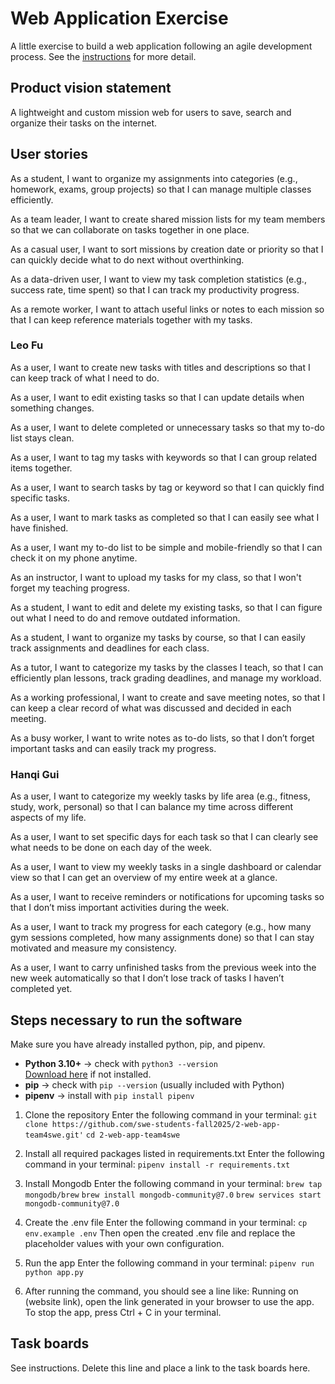 # Web Application Exercise

A little exercise to build a web application following an agile development process. See the [instructions](instructions.md) for more detail.

## Product vision statement

A lightweight and custom mission web for users to save, search and organize their tasks on the internet.

## User stories

As a student, I want to organize my assignments into categories (e.g., homework, exams, group projects) so that I can manage multiple classes efficiently.

As a team leader, I want to create shared mission lists for my team members so that we can collaborate on tasks together in one place.

As a casual user, I want to sort missions by creation date or priority so that I can quickly decide what to do next without overthinking.

As a data-driven user, I want to view my task completion statistics (e.g., success rate, time spent) so that I can track my productivity progress.

As a remote worker, I want to attach useful links or notes to each mission so that I can keep reference materials together with my tasks.

### Leo Fu

As a user, I want to create new tasks with titles and descriptions so that I can keep track of what I need to do.

As a user, I want to edit existing tasks so that I can update details when something changes.

As a user, I want to delete completed or unnecessary tasks so that my to-do list stays clean.

As a user, I want to tag my tasks with keywords so that I can group related items together.

As a user, I want to search tasks by tag or keyword so that I can quickly find specific tasks.

As a user, I want to mark tasks as completed so that I can easily see what I have finished.

As a user, I want my to-do list to be simple and mobile-friendly so that I can check it on my phone anytime.

As an instructor, I want to upload my tasks for my class, so that I won't forget my teaching progress.

As a student, I want to edit and delete my existing tasks, so that I can figure out what I need to do and remove outdated information.

As a student, I want to organize my tasks by course, so that I can easily track assignments and deadlines for each class.

As a tutor, I want to categorize my tasks by the classes I teach, so that I can efficiently plan lessons, track grading deadlines, and manage my workload.

As a working professional, I want to create and save meeting notes, so that I can keep a clear record of what was discussed and decided in each meeting.

As a busy worker, I want to write notes as to-do lists, so that I don’t forget important tasks and can easily track my progress.

### Hanqi Gui

As a user, I want to categorize my weekly tasks by life area (e.g., fitness, study, work, personal) so that I can balance my time across different aspects of my life.

As a user, I want to set specific days for each task so that I can clearly see what needs to be done on each day of the week.

As a user, I want to view my weekly tasks in a single dashboard or calendar view so that I can get an overview of my entire week at a glance.

As a user, I want to receive reminders or notifications for upcoming tasks so that I don’t miss important activities during the week.

As a user, I want to track my progress for each category (e.g., how many gym sessions completed, how many assignments done) so that I can stay motivated and measure my consistency.

As a user, I want to carry unfinished tasks from the previous week into the new week automatically so that I don’t lose track of tasks I haven’t completed yet.

## Steps necessary to run the software

Make sure you have already installed python, pip, and pipenv.
- **Python 3.10+** → check with `python3 --version`  
  [Download here](https://www.python.org/downloads/) if not installed.
- **pip** → check with `pip --version` (usually included with Python)
- **pipenv** → install with `pip install pipenv`

1) Clone the repository
    Enter the following command in your terminal:
    `git clone https://github.com/swe-students-fall2025/2-web-app-team4swe.git'`
    `cd 2-web-app-team4swe`

2) Install all required packages listed in requirements.txt
    Enter the following command in your terminal:
    `pipenv install -r requirements.txt`

3) Install Mongodb
    Enter the following command in your terminal:
    `brew tap mongodb/brew`
    `brew install mongodb-community@7.0`
    `brew services start mongodb-community@7.0`

4) Create the .env file
    Enter the following command in your terminal:
    `cp env.example .env`
    Then open the created .env file and replace the placeholder values with your own configuration.

5) Run the app
    Enter the following command in your terminal:
    `pipenv run python app.py`

6) After running the command, you should see a line like: Running on (website link), open the link generated in your browser to use the app. To stop the app, press Ctrl + C in your terminal.

## Task boards

See instructions. Delete this line and place a link to the task boards here.
